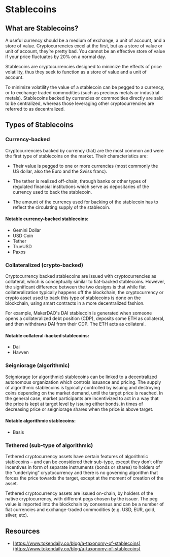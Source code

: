 # Stablecoins

## What are Stablecoins?

A useful currency should be a medium of exchange, a unit of account, and a store of value. Cryptocurrencies excel at the first, but as a store of value or unit of account, they’re pretty bad. You cannot be an effective store of value if your price fluctuates by 20% on a normal day.

Stablecoins are cryptocurrencies designed to minimize the effects of price volatility, thus they seek to function as a store of value and a unit of account.

To minimize volatility the value of a stablecoin can be pegged to a currency, or to exchange traded commodities (such as precious metals or industrial metals). Stablecoins backed by currencies or commodities directly are said to be centralized, whereas those leveraging other cryptocurrencies are referred to as decentralized.

## Types of Stablecoins

### Currency-backed

Cryptocurrencies backed by currency (fiat) are the most common and were the first type of stablecoins on the market. Their characteristics are:

* Their value is pegged to one or more currencies (most commonly the US dollar, also the Euro and the Swiss franc).

* The tether is realized off-chain, through banks or other types of regulated financial institutions which serve as depositaries of the currency used to back the stablecoin.

* The amount of the currency used for backing of the stablecoin has to reflect the circulating supply of the stablecoin.

#### Notable currency-backed stablecoins:

* Gemini Dollar
* USD Coin
* Tether
* TrueUSD
* Paxos

### Collateralized (crypto-backed)

Cryptocurrency backed stablecoins are issued with cryptocurrencies as collateral, which is conceptually similar to fiat-backed stablecoins. However, the significant difference between the two designs is that while fiat collateralization typically happens off the blockchain, the cryptocurrency or crypto asset used to back this type of stablecoins is done on the blockchain, using smart contracts in a more decentralized fashion.

For example, MakerDAO's DAI stablecoin is generated when someone opens a collateralized debt position (CDP), deposits some ETH as collateral, and then withdraws DAI from their CDP. The ETH acts as collateral.

#### Notable collateral-backed stablecoins:

* Dai
* Havven

### Seigniorage (algorithmic)

Seigniorage (or algorithmic) stablecoins can be linked to a decentralized autonomous organization which controls issuance and pricing. The supply of algorithmic stablecoins is typically controlled by issuing and destroying coins depending on the market demand, until the target price is reached. In the general case, market participants are incentivized to act in a way that the price is kept at target level by issuing either bonds, in times of decreasing price or seigniorage shares when the price is above target.

#### Notable algorithmic stablecoins:

* Basis

### Tethered (sub-type of algorithmic)

Tethered cryptocurrency assets have certain features of algorithmic stablecoins – and can be considered their sub-type, except they don’t offer incentives in form of separate instruments (bonds or shares) to holders of the “underlying” cryptocurrency and there is no governing algorithm that forces the price towards the target, except at the moment of creation of the asset.

Tethered cryptocurrency assets are issued on-chain, by holders of the native cryptocurrency, with different pegs chosen by the issuer. The peg value is imported into the blockchain by consensus and can be a number of fiat currencies and exchange-traded commodities (e.g. USD, EUR, gold, silver, etc).

## Resources
* [https://www.tokendaily.co/blog/a-taxonomy-of-stablecoins](https://www.tokendaily.co/blog/a-taxonomy-of-stablecoins)
